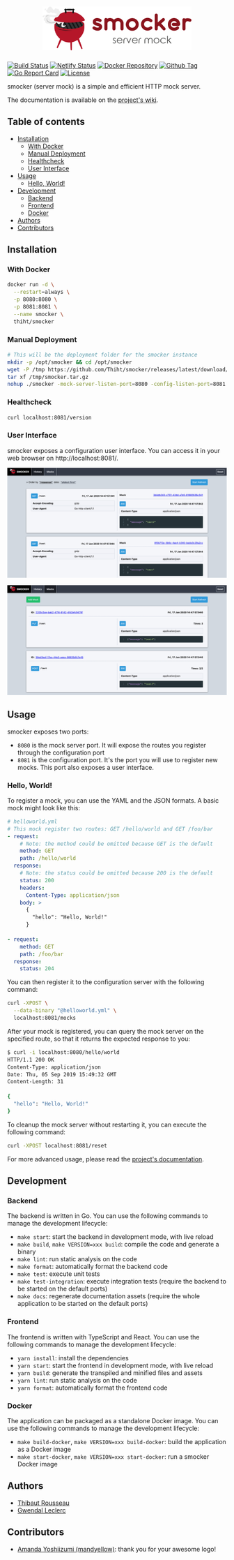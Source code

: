 <h1 align="center">
  <img src="docs/.vuepress/public/logo/logo-horizontal.png" alt="smocker" height="100" title="smocker logo by mandyellow" />
</h1>

[![Build Status](https://img.shields.io/travis/Thiht/smocker/master?logo=travis)](https://travis-ci.org/Thiht/smocker)
[![Netlify Status](https://img.shields.io/netlify/61d4e090-b242-419f-8d69-e9dee3d50a37)](https://smocker.dev)
[![Docker Repository](https://img.shields.io/badge/docker-thiht%2Fsmocker-blue?logo=docker)](https://hub.docker.com/r/thiht/smocker)
[![Github Tag](https://img.shields.io/github/tag/Thiht/smocker.svg?logo=github)](https://github.com/Thiht/smocker/tags/)
[![Go Report Card](https://goreportcard.com/badge/github.com/Thiht/smocker)](https://goreportcard.com/report/github.com/Thiht/smocker)
[![License](https://img.shields.io/github/license/Thiht/smocker?logo=open-source-initiative)](https://github.com/Thiht/smocker/blob/master/LICENSE)

smocker (server mock) is a simple and efficient HTTP mock server.

The documentation is available on the [project's wiki](https://github.com/Thiht/smocker/wiki).

## Table of contents

- [Installation](#installation)
  - [With Docker](#with-docker)
  - [Manual Deployment](#manual-deployment)
  - [Healthcheck](#healthcheck)
  - [User Interface](#user-interface)
- [Usage](#usage)
  - [Hello, World!](#hello-world)
- [Development](#development)
  - [Backend](#backend)
  - [Frontend](#frontend)
  - [Docker](#docker)
- [Authors](#authors)
- [Contributors](#contributors)

## Installation

### With Docker

```sh
docker run -d \
  --restart=always \
  -p 8080:8080 \
  -p 8081:8081 \
  --name smocker \
  thiht/smocker
```

### Manual Deployment

```sh
# This will be the deployment folder for the smocker instance
mkdir -p /opt/smocker && cd /opt/smocker
wget -P /tmp https://github.com/Thiht/smocker/releases/latest/download/smocker.tar.gz
tar xf /tmp/smocker.tar.gz
nohup ./smocker -mock-server-listen-port=8080 -config-listen-port=8081 &
```

### Healthcheck

```sh
curl localhost:8081/version
```

### User Interface

smocker exposes a configuration user interface. You can access it in your web browser on http://localhost:8081/.

![History](docs/.vuepress/public/screenshots/screenshot-history.png)

![Mocks](docs/.vuepress/public/screenshots/screenshot-mocks.png)

## Usage

smocker exposes two ports:

- `8080` is the mock server port. It will expose the routes you register through the configuration port
- `8081` is the configuration port. It's the port you will use to register new mocks. This port also exposes a user interface.

### Hello, World!

To register a mock, you can use the YAML and the JSON formats. A basic mock might look like this:

```yaml
# helloworld.yml
# This mock register two routes: GET /hello/world and GET /foo/bar
- request:
    # Note: the method could be omitted because GET is the default
    method: GET
    path: /hello/world
  response:
    # Note: the status could be omitted because 200 is the default
    status: 200
    headers:
      Content-Type: application/json
    body: >
      {
        "hello": "Hello, World!"
      }

- request:
    method: GET
    path: /foo/bar
  response:
    status: 204
```

You can then register it to the configuration server with the following command:

```sh
curl -XPOST \
  --data-binary "@helloworld.yml" \
  localhost:8081/mocks
```

After your mock is registered, you can query the mock server on the specified route, so that it returns the expected response to you:

```sh
$ curl -i localhost:8080/hello/world
HTTP/1.1 200 OK
Content-Type: application/json
Date: Thu, 05 Sep 2019 15:49:32 GMT
Content-Length: 31

{
  "hello": "Hello, World!"
}
```

To cleanup the mock server without restarting it, you can execute the following command:

```sh
curl -XPOST localhost:8081/reset
```

For more advanced usage, please read the [project's documentation](https://github.com/Thiht/smocker/wiki).

## Development

### Backend

The backend is written in Go. You can use the following commands to manage the development lifecycle:

- `make start`: start the backend in development mode, with live reload
- `make build`, `make VERSION=xxx build`: compile the code and generate a binary
- `make lint`: run static analysis on the code
- `make format`: automatically format the backend code
- `make test`: execute unit tests
- `make test-integration`: execute integration tests (require the backend to be started on the default ports)
- `make docs`: regenerate documentation assets (require the whole application to be started on the default ports)

### Frontend

The frontend is written with TypeScript and React. You can use the following commands to manage the development lifecycle:

- `yarn install`: install the dependencies
- `yarn start`: start the frontend in development mode, with live reload
- `yarn build`: generate the transpiled and minified files and assets
- `yarn lint`: run static analysis on the code
- `yarn format`: automatically format the frontend code

### Docker

The application can be packaged as a standalone Docker image. You can use the following commands to manage the development lifecycle:

- `make build-docker`, `make VERSION=xxx build-docker`: build the application as a Docker image
- `make start-docker`, `make VERSION=xxx start-docker`: run a smocker Docker image

## Authors

- [Thibaut Rousseau](https://github.com/Thiht)
- [Gwendal Leclerc](https://github.com/gwleclerc)

## Contributors

- [Amanda Yoshiizumi (mandyellow)](https://github.com/mandyellow): thank you for your awesome logo!
